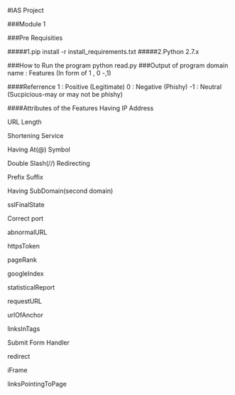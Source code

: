 

#IAS Project

###Module 1

###Pre Requisities

#####1.pip install -r install_requirements.txt #####2.Python 2.7.x

###How to Run the program python read.py ###Output of program domain name : Features (In form of 1 , 0 -,1)

####Referrence 1 : Positive (Legitimate) 0 : Negative (Phishy) -1 : Neutral (Sucpicious-may or may not be phishy)

####Attributes of the Features Having IP Address

URL Length

Shortening Service

Having At(@) Symbol

Double Slash(//) Redirecting

Prefix Suffix

Having SubDomain(second domain)

sslFinalState

Correct port

abnormalURL

httpsToken

pageRank

googleIndex

statisticalReport

requestURL

urlOfAnchor

linksInTags

Submit Form Handler

redirect

iFrame

linksPointingToPage
